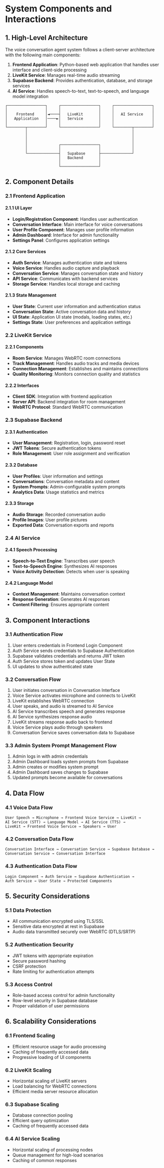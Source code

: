 # System Components and Interactions

## 1. High-Level Architecture

The voice conversation agent system follows a client-server architecture with the following main components:

1. **Frontend Application**: Python-based web application that handles user interface and client-side processing
2. **LiveKit Service**: Manages real-time audio streaming
3. **Supabase Backend**: Provides authentication, database, and storage services
4. **AI Service**: Handles speech-to-text, text-to-speech, and language model integration

```
┌─────────────────┐     ┌─────────────────┐     ┌─────────────────┐
│                 │     │                 │     │                 │
│    Frontend     │◄────┤   LiveKit       │     │   AI Service    │
│   Application   │────►│   Service       │     │                 │
│                 │     │                 │     │                 │
└────────┬────────┘     └─────────────────┘     └────────┬────────┘
         │                                               │
         │                                               │
         │                                               │
         │              ┌─────────────────┐              │
         │              │                 │              │
         └──────────────┤   Supabase      ├──────────────┘
                        │   Backend       │
                        │                 │
                        └─────────────────┘
```

## 2. Component Details

### 2.1 Frontend Application

#### 2.1.1 UI Layer
- **Login/Registration Component**: Handles user authentication
- **Conversation Interface**: Main interface for voice conversations
- **User Profile Component**: Manages user profile information
- **Admin Dashboard**: Interface for admin functionality
- **Settings Panel**: Configures application settings

#### 2.1.2 Core Services
- **Auth Service**: Manages authentication state and tokens
- **Voice Service**: Handles audio capture and playback
- **Conversation Service**: Manages conversation state and history
- **API Service**: Communicates with backend services
- **Storage Service**: Handles local storage and caching

#### 2.1.3 State Management
- **User State**: Current user information and authentication status
- **Conversation State**: Active conversation data and history
- **UI State**: Application UI state (modals, loading states, etc.)
- **Settings State**: User preferences and application settings

### 2.2 LiveKit Service

#### 2.2.1 Components
- **Room Service**: Manages WebRTC room connections
- **Track Management**: Handles audio tracks and media devices
- **Connection Management**: Establishes and maintains connections
- **Quality Monitoring**: Monitors connection quality and statistics

#### 2.2.2 Interfaces
- **Client SDK**: Integration with frontend application
- **Server API**: Backend integration for room management
- **WebRTC Protocol**: Standard WebRTC communication

### 2.3 Supabase Backend

#### 2.3.1 Authentication
- **User Management**: Registration, login, password reset
- **JWT Tokens**: Secure authentication tokens
- **Role Management**: User role assignment and verification

#### 2.3.2 Database
- **User Profiles**: User information and settings
- **Conversations**: Conversation metadata and content
- **System Prompts**: Admin-configurable system prompts
- **Analytics Data**: Usage statistics and metrics

#### 2.3.3 Storage
- **Audio Storage**: Recorded conversation audio
- **Profile Images**: User profile pictures
- **Exported Data**: Conversation exports and reports

### 2.4 AI Service

#### 2.4.1 Speech Processing
- **Speech-to-Text Engine**: Transcribes user speech
- **Text-to-Speech Engine**: Synthesizes AI responses
- **Voice Activity Detection**: Detects when user is speaking

#### 2.4.2 Language Model
- **Context Management**: Maintains conversation context
- **Response Generation**: Generates AI responses
- **Content Filtering**: Ensures appropriate content

## 3. Component Interactions

### 3.1 Authentication Flow

1. User enters credentials in Frontend Login Component
2. Auth Service sends credentials to Supabase Authentication
3. Supabase validates credentials and returns JWT token
4. Auth Service stores token and updates User State
5. UI updates to show authenticated state

### 3.2 Conversation Flow

1. User initiates conversation in Conversation Interface
2. Voice Service activates microphone and connects to LiveKit
3. LiveKit establishes WebRTC connection
4. User speaks, and audio is streamed to AI Service
5. AI Service transcribes speech and generates response
6. AI Service synthesizes response audio
7. LiveKit streams response audio back to frontend
8. Voice Service plays audio through speakers
9. Conversation Service saves conversation data to Supabase

### 3.3 Admin System Prompt Management Flow

1. Admin logs in with admin credentials
2. Admin Dashboard loads system prompts from Supabase
3. Admin creates or modifies system prompt
4. Admin Dashboard saves changes to Supabase
5. Updated prompts become available for conversations

## 4. Data Flow

### 4.1 Voice Data Flow

```
User Speech → Microphone → Frontend Voice Service → LiveKit → 
AI Service (STT) → Language Model → AI Service (TTS) → 
LiveKit → Frontend Voice Service → Speakers → User
```

### 4.2 Conversation Data Flow

```
Conversation Interface → Conversation Service → Supabase Database → 
Conversation Service → Conversation Interface
```

### 4.3 Authentication Data Flow

```
Login Component → Auth Service → Supabase Authentication → 
Auth Service → User State → Protected Components
```

## 5. Security Considerations

### 5.1 Data Protection
- All communication encrypted using TLS/SSL
- Sensitive data encrypted at rest in Supabase
- Audio data transmitted securely over WebRTC (DTLS/SRTP)

### 5.2 Authentication Security
- JWT tokens with appropriate expiration
- Secure password hashing
- CSRF protection
- Rate limiting for authentication attempts

### 5.3 Access Control
- Role-based access control for admin functionality
- Row-level security in Supabase database
- Proper validation of user permissions

## 6. Scalability Considerations

### 6.1 Frontend Scaling
- Efficient resource usage for audio processing
- Caching of frequently accessed data
- Progressive loading of UI components

### 6.2 LiveKit Scaling
- Horizontal scaling of LiveKit servers
- Load balancing for WebRTC connections
- Efficient media server resource allocation

### 6.3 Supabase Scaling
- Database connection pooling
- Efficient query optimization
- Caching of frequently accessed data

### 6.4 AI Service Scaling
- Horizontal scaling of processing nodes
- Queue management for high-load scenarios
- Caching of common responses